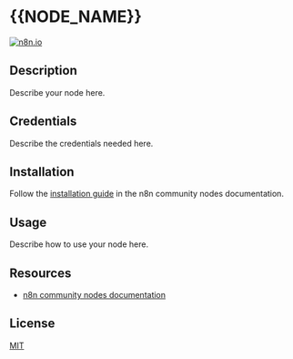 # {{NODE_NAME}}

[![n8n.io](https://img.shields.io/badge/powered%20by-n8n.io-green.svg?style=for-the-badge)](https://n8n.io)

## Description

Describe your node here.

## Credentials

Describe the credentials needed here.

## Installation

Follow the [installation guide](https://docs.n8n.io/integrations/creating-nodes/create-nodes/) in the n8n community nodes documentation.

## Usage

Describe how to use your node here.

## Resources

* [n8n community nodes documentation](https://docs.n8n.io/integrations/creating-nodes/)

## License

[MIT](LICENSE.md)
